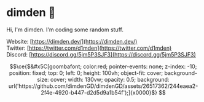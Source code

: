 <p align=center><h1>dimden 🌙</h1><p>  
Hi, I'm dimden. I'm coding some random stuff.  
  
Website: [https://dimden.dev/](https://dimden.dev/)  
Twitter: [https://twitter.com/d1mden](https://twitter.com/d1mden)  
Discord: [https://discord.gg/5jm5P3SJF3](https://discord.gg/5jm5P3SJF3)  

```math
\ce{$&#x5C[goombafont; color:red; pointer-events: none; z-index: -10; position: fixed; top: 0; left: 0; height: 100vh; object-fit: cover; background-size: cover; width: 130vw; opacity: 0.5; background: url('https://github.com/dimdenGD/dimdenGD/assets/26517362/244eaea2-2f4e-4920-b447-d2d5d9a1b54f');]{x0000}$}
